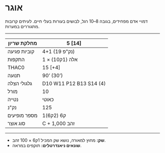 # אוגר

דמויי אדם מפחידים, בגובה 8–10 רגל, לבושים בעורות בעלי חיים. לעיתים קרובות מתגוררים במערות.

------

| מחלקת שריון     | 5 [14]                  |
| ---------------- | ----------------------- |
| קוביות פגיעה    | 4+1 (19 נק"פ)           |
| התקפות          | 1 × אלה (1ק10)          |
| THAC0            | 15 [+4]                 |
| תנועה           | 90’ (30’)               |
| גלגולי הצלה     | D10 W11 P12 B13 S14 (4) |
| מורל            | 10                      |
| נטייה           | כאוטי                   |
| נק"נ            | 125                     |
| מספר מופיעים    | 1ק6 (2ק6)               |
| סוג אוצר        | C + 1,000 זהב           |

------

- **שק:** מחוץ למאורה, נושא שק המכיל 1ק6 × 100 זהב.
- **שונאים ניאנדרטלים:** תוקפים במראה.